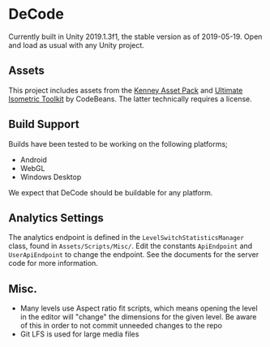 # DeCode
Currently built in Unity 2019.1.3f1, the stable version as of 2019-05-19. Open and load as usual with any Unity project.

## Assets
This project includes assets from the [Kenney Asset Pack](https://www.kenney.nl/assets) and [Ultimate Isometric Toolkit](https://assetstore.unity.com/packages/tools/sprite-management/isometric-toolkit-33032) by CodeBeans. The latter technically requires a license.

## Build Support
Builds have been tested to be working on the following platforms;
* Android
* WebGL
* Windows Desktop

We expect that DeCode should be buildable for any platform.

## Analytics Settings
The analytics endpoint is defined in the `LevelSwitchStatisticsManager` class, found in `Assets/Scripts/Misc/`. Edit the constants `ApiEndpoint` and `UserApiEndpoint` to change the endpoint. See the documents for the server code for more information.

## Misc.
* Many levels use Aspect ratio fit scripts, which means opening the level in the editor will "change" the dimensions for the given level. Be aware of this in order to not commit unneeded changes to the repo
* Git LFS is used for large media files